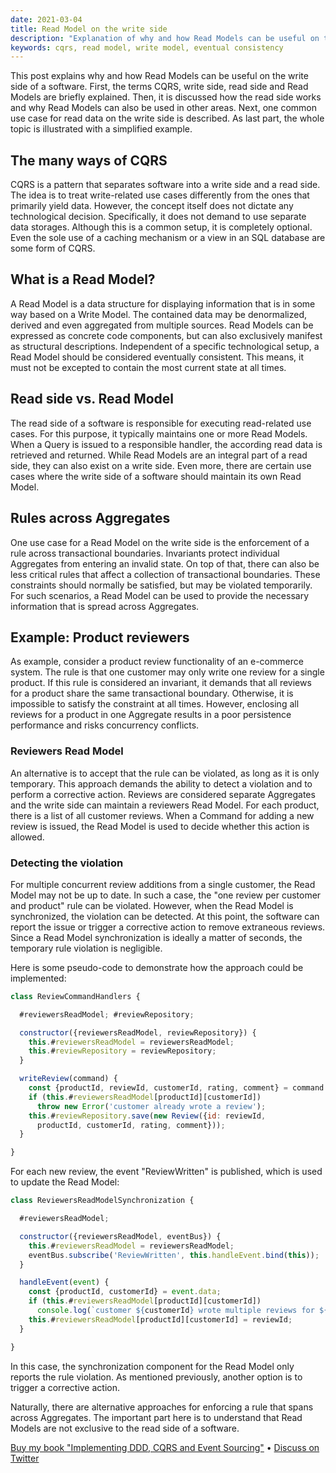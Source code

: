 ```yaml
---
date: 2021-03-04
title: Read Model on the write side
description: "Explanation of why and how Read Models can be useful on the write side"
keywords: cqrs, read model, write model, eventual consistency
---
```


This post explains why and how Read Models can be useful on the write side of a software. First, the terms CQRS, write side, read side and Read Models are briefly explained. Then, it is discussed how the read side works and why Read Models can also be used in other areas. Next, one common use case for read data on the write side is described. As last part, the whole topic is illustrated with a simplified example.

## The many ways of CQRS

CQRS is a pattern that separates software into a write side and a read side. The idea is to treat write-related use cases differently from the ones that primarily yield data. However, the concept itself does not dictate any technological decision. Specifically, it does not demand to use separate data storages. Although this is a common setup, it is completely optional. Even the sole use of a caching mechanism or a view in an SQL database are some form of CQRS.

## What is a Read Model?

A Read Model is a data structure for displaying information that is in some way based on a Write Model. The contained data may be denormalized, derived and even aggregated from multiple sources. Read Models can be expressed as concrete code components, but can also exclusively manifest as structural descriptions. Independent of a specific technological setup, a Read Model should be considered eventually consistent. This means, it must not be excepted to contain the most current state at all times.

## Read side vs. Read Model

The read side of a software is responsible for executing read-related use cases. For this purpose, it typically maintains one or more Read Models. When a Query is issued to a responsible handler, the according read data is retrieved and returned. While Read Models are an integral part of a read side, they can also exist on a write side. Even more, there are certain use cases where the write side of a software should maintain its own Read Model.

## Rules across Aggregates

One use case for a Read Model on the write side is the enforcement of a rule across transactional boundaries. Invariants protect individual Aggregates from entering an invalid state. On top of that, there can also be less critical rules that affect a collection of transactional boundaries. These constraints should normally be satisfied, but may be violated temporarily. For such scenarios, a Read Model can be used to provide the necessary information that is spread across Aggregates.

## Example: Product reviewers

As example, consider a product review functionality of an e-commerce system. The rule is that one customer may only write one review for a single product. If this rule is considered an invariant, it demands that all reviews for a product share the same transactional boundary. Otherwise, it is impossible to satisfy the constraint at all times. However, enclosing all reviews for a product in one Aggregate results in a poor persistence performance and risks concurrency conflicts.

### Reviewers Read Model

An alternative is to accept that the rule can be violated, as long as it is only temporary. This approach demands the ability to detect a violation and to perform a corrective action. Reviews are considered separate Aggregates and the write side can maintain a reviewers Read Model. For each product, there is a list of all customer reviews. When a Command for adding a new review is issued, the Read Model is used to decide whether this action is allowed.

### Detecting the violation

For multiple concurrent review additions from a single customer, the Read Model may not be up to date. In such a case, the "one review per customer and product" rule can be violated. However, when the Read Model is synchronized, the violation can be detected. At this point, the software can report the issue or trigger a corrective action to remove extraneous reviews. Since a Read Model synchronization is ideally a matter of seconds, the temporary rule violation is negligible.

Here is some pseudo-code to demonstrate how the approach could be implemented:

```javascript
class ReviewCommandHandlers {

  #reviewersReadModel; #reviewRepository;

  constructor({reviewersReadModel, reviewRepository}) {
    this.#reviewersReadModel = reviewersReadModel;
    this.#reviewRepository = reviewRepository;
  } 

  writeReview(command) {
    const {productId, reviewId, customerId, rating, comment} = command.data;
    if (this.#reviewersReadModel[productId][customerId])
      throw new Error('customer already wrote a review');
    this.#reviewRepository.save(new Review({id: reviewId,
      productId, customerId, rating, comment}));
  }

}
```

For each new review, the event "ReviewWritten" is published, which is used to update the Read Model:

```javascript
class ReviewersReadModelSynchronization {

  #reviewersReadModel;

  constructor({reviewersReadModel, eventBus}) {
    this.#reviewersReadModel = reviewersReadModel;
    eventBus.subscribe('ReviewWritten', this.handleEvent.bind(this));
  } 

  handleEvent(event) {
    const {productId, customerId} = event.data;
    if (this.#reviewersReadModel[productId][customerId]) 
      console.log(`customer ${customerId} wrote multiple reviews for ${productId}`);
    this.#reviewersReadModel[productId][customerId] = reviewId;
  }

}
```

In this case, the synchronization component for the Read Model only reports the rule violation. As mentioned previously, another option is to trigger a corrective action. 

Naturally, there are alternative approaches for enforcing a rule that spans across Aggregates. The important part here is to understand that Read Models are not exclusive to the read side of a software.

[Buy my book "Implementing DDD, CQRS and Event Sourcing"](https://leanpub.com/implementing-ddd-cqrs-and-event-sourcing)
•
[Discuss on Twitter](https://twitter.com/lx_lawrence/status/1374807615503491084)
